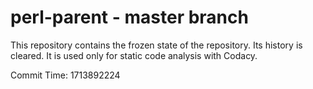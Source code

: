 # perl-parent - master branch

This repository contains the frozen state of the repository.
Its history is cleared. It is used only for static code
analysis with Codacy.

Commit Time: 1713892224